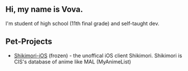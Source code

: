 ## Hi, my name is Vova.

I'm student of high school (11th final grade) and self-taught dev.

## Pet-Projects

* [Shikimori-iOS](https://github.com/vlapsk1y/shikimori-ios) (frozen) - the unoffical iOS client Shikimori. Shikimori is CIS's database of anime like MAL (MyAnimeList)
